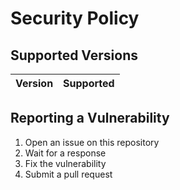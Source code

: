 # Security Policy

## Supported Versions

| Version | Supported          |
| ------- | ------------------ |

## Reporting a Vulnerability

1. Open an issue on this repository
2. Wait for a response
3. Fix the vulnerability
4. Submit a pull request
